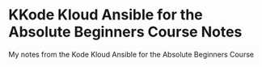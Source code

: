 # KKode Kloud Ansible for the Absolute Beginners Course Notes
My notes from the Kode Kloud Ansible for the Absolute Beginners Course


